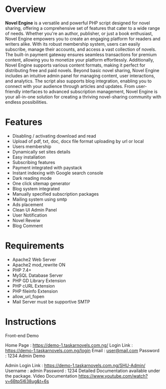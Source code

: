 # Overview

**Novel Engine** is a versatile and powerful PHP script designed for novel sharing, offering a comprehensive set of features that cater to a wide range of needs. Whether you're an author, publisher, or just a book enthusiast, Novel Engine empowers you to create an engaging platform for readers and writers alike.
With its robust membership system, users can easily subscribe, manage their accounts, and access a vast collection of novels. The built-in payment gateway ensures seamless transactions for premium content, allowing you to monetize your platform effortlessly. Additionally, Novel Engine supports various content formats, making it perfect for distributing free and paid novels.
Beyond basic novel sharing, Novel Engine includes an intuitive admin panel for managing content, user interactions, and analytics. The script also supports blog integration, enabling you to connect with your audience through articles and updates.
From user-friendly interfaces to advanced subscription management, Novel Engine is your all-in-one solution for creating a thriving novel-sharing community with endless possibilities.


# Features

- Disabling / activating download and read
- Upload of pdf, txt, doc, docx file format uploading by url or local
- Users membership 
- Dynamically set sites details 
- Easy installation 
- Subscribing features 
- Payment integrated with paystack 
- Instant indexing with Google search console 
- Dark reading mode 
- One click sitemap generator 
- Blog system integrated 
- Manually specified subscription packages 
- Mailing system using smtp 
- Ads placement
- Clean UI Admin Panel
- User Notification
- Novel Reveiw
- Blog Comment


# Requirements

- Apache2 Web Server
- Apache2 mod_rewrite ON
- PHP 7.4+
- MySQL Database Server
- PHP GD Library Extension
- PHP cURL Extension
- PHP fileinfo Extension
- allow_url_fopen
- Mail Server must be supportive SMTP


# Instructions

Front-end Demo

Home Page : https://demo-1.taskarnovels.com.ng/
Login Link : https://demo-1.taskarnovels.com.ng/login
Email : user@mail.com
Password : 1234
Admin Demo

Admin Login Link : https://demo-1.taskarnovels.com.ng/SHU-Admin/
Username : admin
Password : 1234
Detailed Documentation available under the package.
Video Documentation 
https://www.youtube.com/watch?v=6Btp5l638ug&t=6s